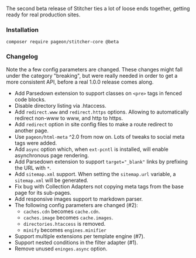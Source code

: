 The second beta release of Stitcher ties a lot of loose ends together, getting ready for real production sites. 

### Installation

```
composer require pageon/stitcher-core @beta
```

### Changelog

Note the a few config parameters are changed. These changes might fall under the category "breaking", 
 but were really needed in order to get a more consistent API, before a real 1.0.0 release comes along.
  
- Add Parsedown extension to support classes on `<pre>` tags in fenced code blocks.
- Disable directory listing via .htaccess.
- Add `redirect.www` and `redirect.https` options. Allowing to automatically redirect non-www to www, and http to https.
- Add `redirect` option in site config files to make a route redirect to another page.
- Use `pageon/html-meta` ^2.0 from now on. Lots of tweaks to social meta tags were added.
- Add `async` option which, when `ext-pcntl` is installed, will enable asynchronous page rendering.
- Add Parsedown extension to support `target="_blank"` links by prefixing the URL with `*`.
- Add `sitemap.xml` support. When setting the `sitemap.url` variable, a `sitemap.xml` will be generated.
- Fix bug with Collection Adapters not copying meta tags from the base page for its sub-pages.
- Add responsive images support to markdown parser.
- The following config parameters are changed (#2):
    - `caches.cdn` becomes `cache.cdn`.
    - `caches.image` becomes `cache.images`.
    - `directories.htaccess` is removed.
    - `minify` becomes `engines.minifier`
- Support multiple extensions per template engine (#7).
- Support nested conditions in the filter adapter (#1).
- Remove unused `eninges.async` option.
